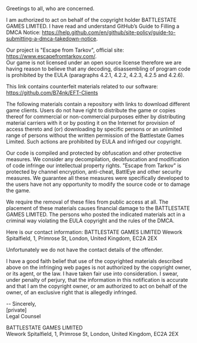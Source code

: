 Greetings to all, who are concerned.
 
I am authorized to act on behalf of the copyright holder BATTLESTATE GAMES LIMITED. I have read and understand GitHub’s Guide to Filling a DMCA Notice: https://help.github.com/en/github/site-policy/guide-to-submitting-a-dmca-takedown-notice.

Our project is "Escape from Tarkov", official site: https://www.escapefromtarkov.com/.  
Our game is not licensed under an open source license therefore we are having reason to believe that any decoding, disassembling of program code is prohibited by the EULA (paragraphs 4.2.1, 4.2.2, 4.2.3, 4.2.5 and 4.2.6).   
 
This link contains counterfeit materials related to our software:  
https://github.com/B74nk/EFT-Clients
 
The following materials contain a repository with links to download different game clients. Users do not have right to distribute the game or copies thereof for commercial or non-commercial purposes either by distributing material carriers with it or by posting it on the Internet for provision of access thereto and (or) downloading by specific persons or an unlimited range of persons without the written permission of the Battlestate Games Limited. Such actions are prohibited by EULA and infriged our copyright.
 
Our code is compiled and protected by obfuscation and other protective measures. We consider any decompilation, deobfuscation and modification of code infringe our intellectual property rights. "Escape from Tarkov" is protected by channel encryption, anti-cheat, BattlEye and other security measures. We guarantee all these measures were specifically developed to the users have not any opportunity to modify the source code or to damage the game. 
 
We require the removal of these files from public access at all.
The placement of these materials causes financial damage to the BATTLESTATE GAMES LIMITED. The persons who posted the indicated materials act in a criminal way violating the EULA copyright and the rules of the DMCA.
 
Here is our contact information:
BATTLESTATE GAMES LIMITED
Wework Spitalfield, 1, Primrose St, London, United Kingdom, EC2A 2EX
 
Unfortunately we do not have the contact details of the offender.
 
I have a good faith belief that use of the copyrighted materials described above on the infringing web pages is not authorized by the copyright owner, or its agent, or the law. I have taken fair use into consideration.
I swear, under penalty of perjury, that the information in this notification is accurate and that I am the copyright owner, or am authorized to act on behalf of the owner, of an exclusive right that is allegedly infringed.
 
 
-- 
Sincerely,  
[private]  
Legal Counsel  
 
BATTLESTATE GAMES LIMITED  
Wework Spitalfield, 1, Primrose St, London, United Kingdom, EC2A 2EX
 
